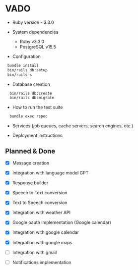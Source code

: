 # VADO

* Ruby version - 3.3.0

* System dependencies

  - Ruby v3.3.0
  - PostgreSQL v15.5

* Configuration

 ```bash
  bundle install
  bin/rails db:setup
  bin/rails s
 ```

* Database creation

```bash
  bin/rails db:create
  bin/rails db:migrate
```

* How to run the test suite

```bash
  bundle exec rspec
```

* Services (job queues, cache servers, search engines, etc.)

* Deployment instructions

## Planned & Done

- [x] Message creation
- [x] Integration with language model GPT
- [x] Response builder
- [x] Speech to Text conversion
- [x] Text to Speech conversion
- [x] Integration with weather API
- [x] Google oauth implementation (Google calendar)
- [x] Integration with google calendar
- [x] Integration with google maps
- [ ] Integration with gmail
- [ ] Notifications implementation

